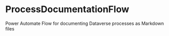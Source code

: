 # ProcessDocumentationFlow
Power Automate Flow for documenting Dataverse processes as Markdown files 
